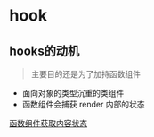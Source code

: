 # hook

## hooks的动机

> 主要目的还是为了加持函数组件
* 面向对象的类型沉重的类组件
* 函数组件会捕获 render 内部的状态

[函数组件获取内容状态](https://codesandbox.io/s/pjqnl16lm7)